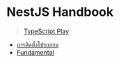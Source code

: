 

# NestJS Handbook

> [TypeScript Play](https://www.typescriptlang.org/play) 

- [การติดตั้งโปรแกรม](setup.md)
- [Fundamental](fundamental/readme.md)



